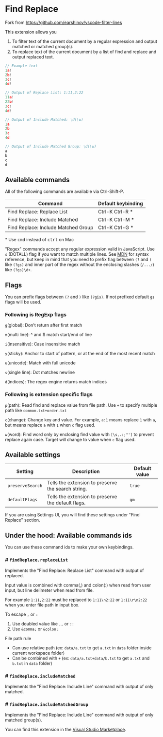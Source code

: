 # Find Replace

Fork from <https://github.com/earshinov/vscode-filter-lines>

This extension allows you

1. To filter text of the current document by a regular expression and output matched or matched group(s).
2. To replace text of the current document by a list of find and replace and output replaced text.

```javascript
// Example text
1a!
2b!
3c!
4d!

// Output of Replace List: 1:11,2:22
11a!
22b!
3c!
4d!

// Output of Include Matched: \d(\w)
1a
2b
3c
4d

// Output of Include Matched Group: \d(\w)
a
b
c
d

```

## Available commands

All of the following commands are available via Ctrl-Shift-P.

| Command                             | Default keybinding |
| ----------------------------------- | ------------------ |
| Find Replace: Replace List          | Ctrl-K Ctrl-R \*   |
| Find Replace: Include Matched       | Ctrl-K Ctrl-M \*   |
| Find Replace: Include Matched Group | Ctrl-K Ctrl-G \*   |

\* Use <kbd>cmd</kbd> instead of <kbd>ctrl</kbd> on Mac

"Regex" commands accept any regular expression valid in JavaScript.
Use `s` (DOTALL) flag if you want to match multiple lines.
See [MDN](https://developer.mozilla.org/en-US/docs/Web/JavaScript/Guide/Regular_Expressions) for syntax reference, but
keep in mind that you need to prefix flag between `(?` and `)` like `(?gs)` and inner part of the regex without the enclosing slashes (`/.../`) like `(?gs)\d+`.

## Flags

You can prefix flags between `(?` and `)` like `(?gis)`. If not prefixed default `gs` flags will be used.

### Following is RegExp flags

`g`(global): Don't return after first match

`m`(multi line): ^ and $ match start/end of line

`i`(insensitive): Case insensitive match

`y`(sticky): Anchor to start of pattern, or at the end of the most recent match

`u`(unicode): Match with full unicode

`s`(single line): Dot matches newline

`d`(indices): The regex engine returns match indices

### Following is extension specific flags

`p`(path): Read find and replace value from file path. Use `+` to specify multiple path like `common.txt+order.txt`

`c`(change): Change key and value. For example, `a:1` means replace `1` with `a`, but means replace `a` with `1` when `c` flag used.

`w`(word): Find word only by enclosing find value with `[\s,.:;"']` to prevent replace again case. Target will change to value when `c` flag used.

## Available settings

| Setting          | Description                                        | Default value |
| ---------------- | -------------------------------------------------- | ------------- |
| `preserveSearch` | Tells the extension to preserve the search string. | `true`        |
| `defaultFlags`   | Tells the extension to preserve the default flags. | `gm`          |

If you are using Settings UI, you will find these settings under "Find Replace" section.

## Under the hood: Available commands ids

You can use these command ids to make your own keybindings.

### # `findReplace.replaceList`

Implements the "Find Replace: Replace List" command with output of replaced.

Input value is combined with comma(,) and colon(:) when read from user input, but line delimeter when read from file.

For example `1:11,2:22` must be replaced to `1:11\n2:22` or `1:11\r\n2:22` when you enter file path in input box.

To escape `,` or `:`

1. Use doubled value like `,,` or `::`
2. Use `&comma;` or `&colon;`

File path rule

- Can use relative path (ex: `data/a.txt` to get `a.txt` in `data` folder inside current workspace folder)
- Can be combined with `+` (ex: `data/a.txt+data/b.txt` to get `a.txt` and `b.txt` in `data` folder)

### # `findReplace.includeMatched`

Implements the "Find Replace: Include Line" command with output of only matched.

### # `findReplace.includeMatchedGroup`

Implements the "Find Replace: Include Line" command with output of only matched group(s).

You can find this extension in the [Visual Studio Marketplace][].

[visual studio marketplace]: https://marketplace.visualstudio.com/
